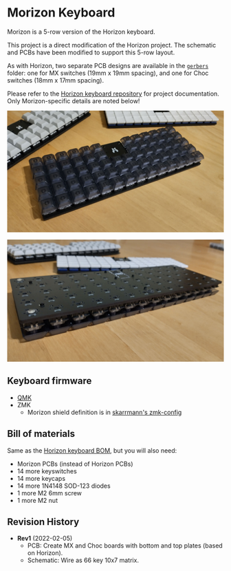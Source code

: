 # Morizon Keyboard

Morizon is a 5-row version of the Horizon keyboard.

This project is a direct modification of the Horizon project. The schematic and PCBs have been modified to support this 5-row layout.

As with Horizon, two separate PCB designs are available in the [`gerbers`](gerbers) folder: one for MX switches (19mm x 19mm spacing), and one for Choc switches (18mm x 17mm spacing).

Please refer to the [Horizon keyboard repository](https://github.com/skarrmann/horizon) for project documentation. Only Morizon-specific details are noted below!

![Morizon MX top photo](images/morizon-mx-top.jpg)

![Morizon MX bottom photo](images/morizon-mx-bottom.jpg)

## Keyboard firmware

* [QMK](https://github.com/qmk/qmk_firmware/tree/master/keyboards/morizon)
* ZMK
    * Morizon shield definition is in [skarrmann's zmk-config](https://github.com/skarrmann/zmk-config)

## Bill of materials

Same as the [Horizon keyboard BOM](https://github.com/skarrmann/horizon/#bill-of-materials), but you will also need:

* Morizon PCBs (instead of Horizon PCBs)
* 14 more keyswitches
* 14 more keycaps
* 14 more 1N4148 SOD-123 diodes
* 1 more M2 6mm screw
* 1 more M2 nut

## Revision History

* **Rev1** (2022-02-05)
    * PCB: Create MX and Choc boards with bottom and top plates (based on Horizon).
    * Schematic: Wire as 66 key 10x7 matrix.
